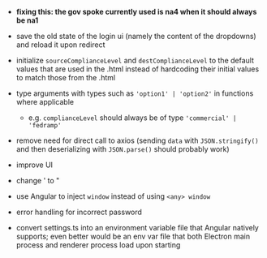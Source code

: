 - **fixing this: the gov spoke currently used is na4 when it should always be na1**

- save the old state of the login ui (namely the content of the dropdowns) and reload it upon redirect 

- initialize `sourceComplianceLevel` and `destComplianceLevel` to the default values that are used in the .html instead of hardcoding their initial values to match those from the .html

- type arguments with types such as `'option1' | 'option2'` in functions where applicable

  - e.g. `complianceLevel` should always be of type `'commercial' | 'fedramp'`

- remove need for direct call to axios (sending `data` with `JSON.stringify()` and then deserializing with `JSON.parse()` should probably work)

- improve UI

- change ' to "

- use Angular to inject `window` instead of using `<any> window`

- error handling for incorrect password

- convert settings.ts into an environment variable file that Angular natively supports; even better would be an env var file that both Electron main process and renderer process load upon starting

  
